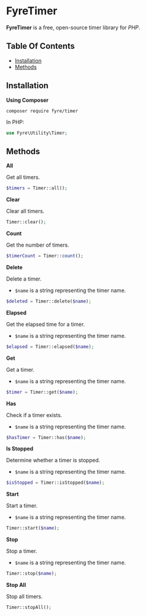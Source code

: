 # FyreTimer

**FyreTimer** is a free, open-source timer library for *PHP*.


## Table Of Contents
- [Installation](#installation)
- [Methods](#methods)



## Installation

**Using Composer**

```
composer require fyre/timer
```

In PHP:

```php
use Fyre\Utility\Timer;
```


## Methods

**All**

Get all timers.

```php
$timers = Timer::all();
```

**Clear**

Clear all timers.

```php
Timer::clear();
```

**Count**

Get the number of timers.

```php
$timerCount = Timer::count();
```

**Delete**

Delete a timer.

- `$name` is a string representing the timer name.

```php
$deleted = Timer::delete($name);
```

**Elapsed**

Get the elapsed time for a timer.

- `$name` is a string representing the timer name.

```php
$elapsed = Timer::elapsed($name);
```

**Get**

Get a timer.

- `$name` is a string representing the timer name.

```php
$timer = Timer::get($name);
```

**Has**

Check if a timer exists.

- `$name` is a string representing the timer name.

```php
$hasTimer = Timer::has($name);
```

**Is Stopped**

Determine whether a timer is stopped.

- `$name` is a string representing the timer name.

```php
$isStopped = Timer::isStopped($name);
```

**Start**

Start a timer.

- `$name` is a string representing the timer name.

```php
Timer::start($name);
```

**Stop**

Stop a timer.

- `$name` is a string representing the timer name.

```php
Timer::stop($name);
```

**Stop All**

Stop all timers.

```php
Timer::stopAll();
```